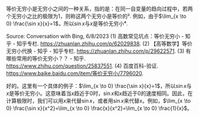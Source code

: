 等价无穷小是无穷小之间的一种关系，指的是：在同一自变量的趋向过程中，若两个无穷小之比的极限为1，则称这两个无穷小是等价的². 例如，由于$\lim_{x \to 0} \frac{\sin x}{x}=1$，所以$\sin x$与$x$是等价无穷小⁴.

Source: Conversation with Bing, 6/8/2023
(1) 高数常见坑点：等价无穷小 - 知乎 - 知乎专栏. https://zhuanlan.zhihu.com/p/62029838.
(2) 【高等数学】等价无穷小代换 - 知乎 - 知乎专栏. https://zhuanlan.zhihu.com/p/29622571.
(3) 有哪些常用的等价无穷小？？ - 知乎. https://www.zhihu.com/question/25837551.
(4) 百度百科-验证. https://www.baike.baidu.com/item/等价无穷小/7796020.


好的。这里有一个具体的例子：$\lim_{x \to 0} \frac{\sin x}{x}=1$，所以$\sin x$与$x$是等价无穷小。这意味着当$x$趋近于0时，$\sin x$和$x$趋近于0的速度相同。因此，在计算极限时，我们可以用$x$来代替$\sin x$，或者用$\sin x$来代替$x$。例如，$\lim_{x \to 0} \frac{\sin x}{x^2}=\lim_{x \to 0} \frac{x}{x^2}=\lim_{x \to 0} \frac{1}{x}$。